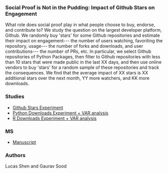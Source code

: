 ### Social Proof is Not in the Pudding: Impact of Github Stars on Engagement

What role does social proof play in what people choose to buy, endorse, and contribute to? We study the question on the largest developer platform, Github. We randomly buy 'stars' for some Github repositories and estimate their impact on engagement--- the number of users watching, favoriting the repository, usage--- the number of forks and downloads, and user contributions--- the number of PRs, etc. In particular, we select Github repositories of Python Packages, then filter to Github repositories with less than 10 stars that were made public in the last XX days, and then use online vendors to buy 'stars' for a random sample of these repositories and track the consequences. We find that the average impact of XX stars is XX additional stars over the next month, YY more watchers, and KK more downloads.

### Studies

* [Github Stars Experiment](github_exp/)
* [Python Downloads Experiment + VAR analysis](pydownloads/)
* [R Downloads Experiment + VAR analysis](rdownloads/)

### MS

* [Manuscript](ms/)

### Authors

Lucas Shen and Gaurav Sood
